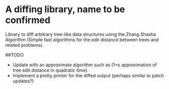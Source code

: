 # A diffing library, name to be confirmed

Library to diff arbitrary tree-like data structures using the Zhang Shasha Algorithm (Simple fast algorithms for the edit distance between trees and related problems).

##TODO
- Update with an approximate algorithm such as (1+ε approximation of tree edit distance in quadratic time).
- Implement a pretty printer for the diffed output (perhaps similar to patch updates?)

